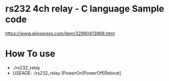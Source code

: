# rs232 4ch relay - C language Sample code
https://www.aliexpress.com/item/32990413968.html

# How To use
* ./rs232_relay
* USEAGE: ./rs232_relay [PowerOn|PowerOff|Reboot]
